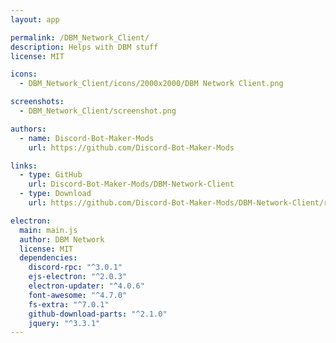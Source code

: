 ```yaml
---
layout: app

permalink: /DBM_Network_Client/
description: Helps with DBM stuff
license: MIT

icons:
  - DBM_Network_Client/icons/2000x2000/DBM Network Client.png

screenshots:
  - DBM_Network_Client/screenshot.png

authors:
  - name: Discord-Bot-Maker-Mods
    url: https://github.com/Discord-Bot-Maker-Mods

links:
  - type: GitHub
    url: Discord-Bot-Maker-Mods/DBM-Network-Client
  - type: Download
    url: https://github.com/Discord-Bot-Maker-Mods/DBM-Network-Client/releases

electron:
  main: main.js
  author: DBM Network
  license: MIT
  dependencies:
    discord-rpc: "^3.0.1"
    ejs-electron: "^2.0.3"
    electron-updater: "^4.0.6"
    font-awesome: "^4.7.0"
    fs-extra: "^7.0.1"
    github-download-parts: "^2.1.0"
    jquery: "^3.3.1"
---
```


